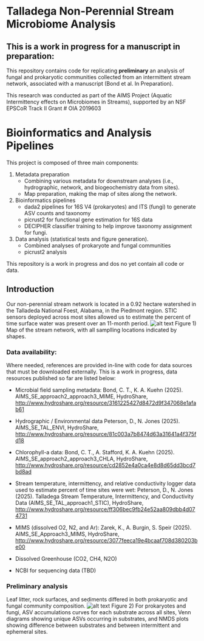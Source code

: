 # Talladega Non-Perennial Stream Microbiome Analysis
## This is a work in progress for a manuscript in preparation:

This repository contains code for replicating **preliminary** an analysis of fungal and prokaryotic communities collected from an intermittent stream network, associated with a manuscript (Bond et al. In Preparation).

This research was conducted as part of the AIMS Project (Aquatic Intermittency effects on Microbiomes in Streams), supported by an NSF EPSCoR Track II Grant # OIA 2019603

# Bioinformatics and Analysis Pipelines
This project is composed of three main components:
1) Metadata preparation
   - Combining various metadata for downstream analyses (i.e., hydrographic, network, and biogeochemistry data from sites).
   - Map preparation, making the map of sites along the network.
2) Bioinformatics pipelines
   - dada2 pipelines for 16S V4 (prokaryotes) and ITS (fungi) to generate ASV counts and taxonomy
   - picrust2 for functional gene estimation for 16S data
   - DECIPHER classifier training to help improve taxonomy assignment for fungi.
3) Data analysis (statistical tests and figure generation).
   - Combined analyses of prokaryote and fungal communities 
   - picrust2 analysis
  
This repository is a work in progress and dos no yet contain all code or data.

## Introduction
Our non-perennial stream network is located in a 0.92 hectare watershed in the Talladeda National Foest, Alabama, in the Piedmont region. 
STIC sensors deployed across most sites allowed us to estimate the percent of time surface water was present over an 11-month period.
![alt text](https://ctbond.weebly.com/uploads/1/5/2/6/152638843/tal-map-prc-wet_orig.png)
Figure 1) Map of the stream network, with all samplling locations indicated by shapes. 

### Data availability:
Where needed, references are provided in-line with code for data sources that must be downloaded externally. This is a work in progress, data resources published so far are listed below: 
- Microbial field sampling metadata:
  Bond, C. T., K. A. Kuehn (2025). AIMS_SE_approach2_approach3_MIME, HydroShare, http://www.hydroshare.org/resource/3161225427d8472d9f347068e1afab61
- Hydrographic / Environmental data
  Peterson, D., N. Jones (2025). AIMS_SE_TAL_ENVI, HydroShare, http://www.hydroshare.org/resource/81c003a7b8474d63a31641a4f375fd18
- Chlorophyll-a data:
  Bond, C. T., A. Stafford, K. A. Kuehn (2025). AIMS_SE_approach2_approach3_CHLA, HydroShare, http://www.hydroshare.org/resource/cd2852e4a0ca4e8d8d65dd3bcd7bd8ad
- Stream temperature, intermittency, and relative conductivity logger data used to estimate percent of time sites were wet:
  Peterson, D., N. Jones (2025). Talladega Stream Temperature, Intermittency, and Conductivity Data (AIMS_SE_TAL_approach1_STIC), HydroShare, http://www.hydroshare.org/resource/ff306bec9fb24e52aa809dbb4d074731
- MIMS (dissolved O2, N2, and Ar):
  Zarek, K., A. Burgin, S. Speir (2025). AIMS_SE_Approach3_MIMS, HydroShare, http://www.hydroshare.org/resource/3077feeca19e4bcaaf708d380203be00
- Dissolved Greenhouse (CO2, CH4, N2O)

- NCBI for sequencing data (TBD)

### Preliminary analysis
Leaf litter, rock surfaces, and sediments differed in both prokaryotic and fungal community composition. 
![alt text](https://ctbond.weebly.com/uploads/1/5/2/6/152638843/beta-sixway-05-13-2025_orig.png)
Figure 2) For prokaryotes and fungi, ASV accumulations curves for each substrate across all sites, Venn diagrams showing unique ASVs occurring in substrates, and NMDS plots showing difference between substrates and between intermittent and ephemeral sites. 
